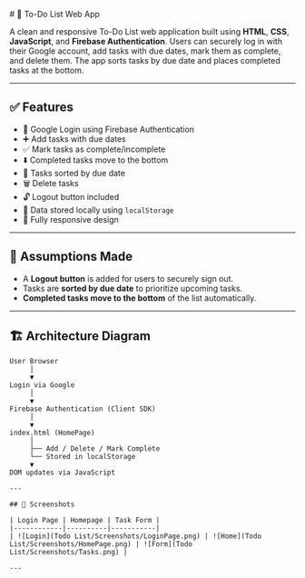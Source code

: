 [](url)# 📝 To-Do List Web App

A clean and responsive To-Do List web application built using **HTML**, **CSS**, **JavaScript**, and **Firebase Authentication**. Users can securely log in with their Google account, add tasks with due dates, mark them as complete, and delete them. The app sorts tasks by due date and places completed tasks at the bottom.

---

## ✅ Features

- 🔐 Google Login using Firebase Authentication
- ➕ Add tasks with due dates
- ✅ Mark tasks as complete/incomplete
- ⬇️ Completed tasks move to the bottom
- 📅 Tasks sorted by due date
- 🗑️ Delete tasks
- 🔓 Logout button included
- 💾 Data stored locally using `localStorage`
- 📱 Fully responsive design

---

## 🧠 Assumptions Made

- A **Logout button** is added for users to securely sign out.
- Tasks are **sorted by due date** to prioritize upcoming tasks.
- **Completed tasks move to the bottom** of the list automatically.

---

## 🏗️ Architecture Diagram

```plaintext
User Browser
     │
     ▼
Login via Google
     │
     ▼
Firebase Authentication (Client SDK)
     │
     ▼
index.html (HomePage)
     │
     ├── Add / Delete / Mark Complete
     └── Stored in localStorage
     ▼
DOM updates via JavaScript

---

## 📱 Screenshots

| Login Page | Homepage | Task Form |
|------------|----------|-----------|
| ![Login](Todo List/Screenshots/LoginPage.png) | ![Home](Todo List/Screenshots/HomePage.png) | ![Form](Todo List/Screenshots/Tasks.png) |

---

